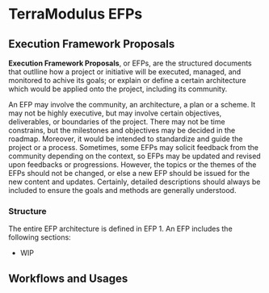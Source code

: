 # TerraModulus EFPs

## Execution Framework Proposals

**Execution Framework Proposals**, or EFPs, are the structured documents that outlline how
a project or initiative will be executed, managed, and monitored to achive its goals; or
explain or define a certain architecture which would be applied onto the project, including
its community.

An EFP may involve the community, an architecture, a plan or a scheme. It may not be highly
executive, but may involve certain objectives, deliverables, or boundaries of the project.
There may not be time constrains, but the milestones and objectives may be decided in the
roadmap. Moreover, it would be intended to standardize and guide the project or a process.
Sometimes, some EFPs may solicit feedback from the community depending on the context, so
EFPs may be updated and revised upon feedbacks or progressions. However, the topics or the
themes of the EFPs should not be changed, or else a new EFP should be issued for the new
content and updates. Certainly, detailed descriptions should always be included to ensure
the goals and methods are generally understood.

### Structure 

The entire EFP architecture is defined in EFP 1. An EFP includes the following sections:
- WIP

## Workflows and Usages


